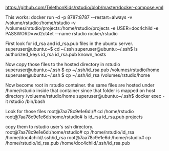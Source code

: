 https://github.com/TelethonKids/rstudio/blob/master/docker-compose.yml

This works:
docker run -d -p 8787:8787 --restart=always -v /volume/rstudio:/home/rstudio -v /volumes/rstudio/projects:/home/rstudio/projects -e USER=doc4child -e PASSWORD=wd2ct4et  --name rstudio rocker/rstudio



First look for id_rsa and id_rsa.pub files in the ubuntu server.
superuser@ubuntu:~$ cd ~/.ssh
superuser@ubuntu:~/.ssh$ ls
authorized_keys  id_rsa  id_rsa.pub  known_hosts

Now copy those files to the hosted directory in rstudio
superuser@ubuntu:~/.ssh $ cp ~/.ssh/id_rsa.pub /volumes/rstudio/home
superuser@ubuntu:~/.ssh $ cp ~/.ssh/id_rsa /volumes/rstudio/home

Now become root in rstudio container. the same files are hosted under /home/rstudio inside that container since that folder is mapped on host directory /volueme/rstudio/home
superuser@ubuntu:~/.ssh$ docker exec -it rstudio /bin/bash

Look for those files
root@7aa78c9e1e6d:/# cd /home/rstudio
root@7aa78c9e1e6d:/home/rstudio# ls
id_rsa  id_rsa.pub  projects

copy them to rstudio user's ssh directory.
root@7aa78c9e1e6d:/home/rstudio# cp /home/rstudio/id_rsa /home/doc4child/.ssh/id_rsa
root@7aa78c9e1e6d:/home/rstudio# cp /home/rstudio/id_rsa.pub /home/doc4child/.ssh/id_rsa.pub